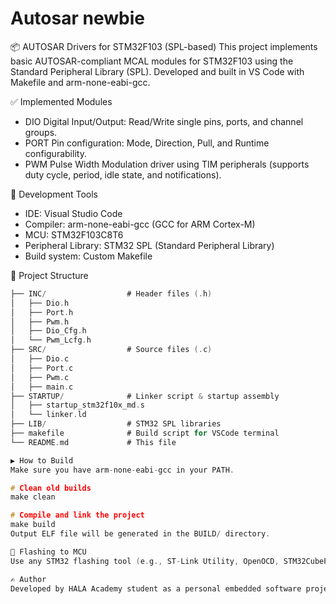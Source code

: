 # Autosar newbie
📦 AUTOSAR Drivers for STM32F103 (SPL-based)
This project implements basic AUTOSAR-compliant MCAL modules for STM32F103 using the Standard Peripheral Library (SPL). Developed and built in VS Code with Makefile and arm-none-eabi-gcc.

✅ Implemented Modules
 - DIO	Digital Input/Output: Read/Write single pins, ports, and channel groups.
- PORT	Pin configuration: Mode, Direction, Pull, and Runtime configurability.
- PWM	Pulse Width Modulation driver using TIM peripherals (supports duty cycle, period, idle state, and notifications).

🔧 Development Tools
- IDE: Visual Studio Code
- Compiler: arm-none-eabi-gcc (GCC for ARM Cortex-M)
- MCU: STM32F103C8T6
- Peripheral Library: STM32 SPL (Standard Peripheral Library)
- Build system: Custom Makefile

📁 Project Structure
```c
├── INC/                  # Header files (.h)
│   ├── Dio.h
│   ├── Port.h
│   ├── Pwm.h
│   ├── Dio_Cfg.h
│   └── Pwm_Lcfg.h
├── SRC/                  # Source files (.c)
│   ├── Dio.c
│   ├── Port.c
│   ├── Pwm.c
│   ├── main.c
├── STARTUP/              # Linker script & startup assembly
│   ├── startup_stm32f10x_md.s
│   └── linker.ld
├── LIB/                  # STM32 SPL libraries
├── makefile              # Build script for VSCode terminal
└── README.md             # This file

▶️ How to Build
Make sure you have arm-none-eabi-gcc in your PATH.

# Clean old builds
make clean

# Compile and link the project
make build
Output ELF file will be generated in the BUILD/ directory.

🔌 Flashing to MCU
Use any STM32 flashing tool (e.g., ST-Link Utility, OpenOCD, STM32CubeProgrammer) to flash BUILD/test.elf or convert it to .hex/.bin.

✍️ Author
Developed by HALA Academy student as a personal embedded software project practicing AUTOSAR Layered Architecture.

